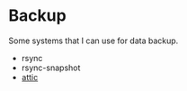 Backup
======

Some systems that I can use for data backup.

 - rsync
 - rsync-snapshot
 - [attic](https://attic-backup.org/)
